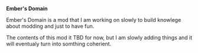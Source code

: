 **Ember's Domain**

Ember's Domain is a mod that I am working on slowly to build knowlege about modding and just to have fun.

The contents of this mod it TBD for now, but I am slowly adding things and it will eventualy turn into somthing coherient.
